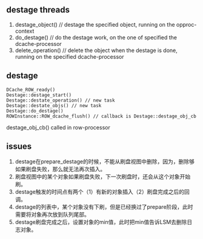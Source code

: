 ## destage threads
1. destage_object() // destage the specified object, running on the opproc-context
2. do_destage()     // do the destage work, on the one of specified the dcache-processor
3. delete_operation() // delete the object when the destage is done, running on the specified dcache-processor


## destage 
```
DCache_ROW_ready()
Destage::destage_start()
Destage::destate_operation() // new task
Destage::destate_objs() // new task
Destage::do_destage()
ROWInstance::ROW_dcache_flush() // callback is Destage::destage_obj_cb
```
destage_obj_cb() called in row-processor

## issues
1. destage在prepare_destage的时候，不能从刷盘视图中删除，因为，删除够如果刷盘失败，那么就无法再次插入。
1. 刷盘视图中的某个对象如果刷盘失败，下一次刷盘时，还会从这个对象开始刷。
1. destage触发的时间点有两个（1）有新的对象插入（2）刷盘完成之后的回调。
1. destage的列表中，某个对象没有下刷，但是已经换过了prepare阶段，此时需要将对象再次放到队列尾部。
1. destage刷盘完成之后，设置对象的min值，此时把min值告诉LSM去删除日志对象。
